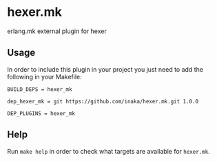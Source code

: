 # hexer.mk

erlang.mk external plugin for hexer

## Usage

In order to include this plugin in your project you just need to add the
following in your Makefile:

```make
BUILD_DEPS = hexer_mk

dep_hexer_mk = git https://github.com/inaka/hexer.mk.git 1.0.0

DEP_PLUGINS = hexer_mk
```

## Help

Run `make help` in order to check what targets are available for
`hexer.mk`.
